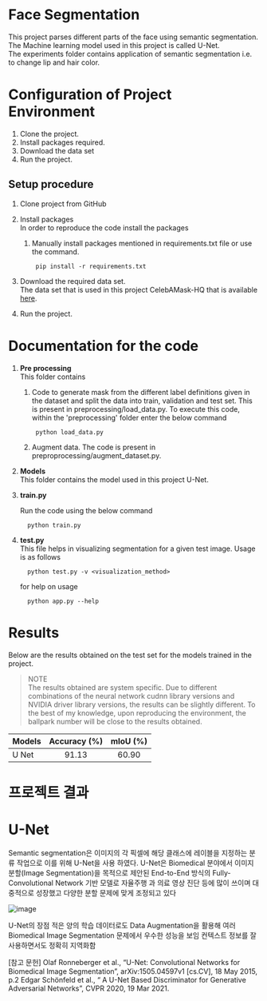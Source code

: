 # Face Segmentation

This project parses different parts of the face using semantic segmentation. 
The Machine learning model used in this project is called U-Net.    
The experiments folder contains application of semantic segmentation i.e. to change lip
and hair color.

Configuration of Project Environment
=====================================

1. Clone the project.
2. Install packages required.
3. Download the data set
4. Run the project.

Setup procedure
----------------
1. Clone project from GitHub
2. Install packages  
   In order to reproduce the code install the packages 
   
   1. Manually install packages mentioned in requirements.txt file or use the command.

           pip install -r requirements.txt

3. Download the required data set.  
      The data set that is used in this project CelebAMask-HQ that is available
      [here](https://github.com/switchablenorms/CelebAMask-HQ).

4. Run the project.  
     
      
Documentation for the code
===========================

1. __Pre processing__  
   This folder contains  
      
   1. Code to generate mask from the different label definitions given in the dataset and split the data
   into train, validation and test set. This is present in preprocessing/load_data.py. 
   To execute this code, within the 'preprocessing' folder enter the below
   command
           
           python load_data.py
              
   2. Augment data. The code is present in preproprocessing/augment_dataset.py.

2. __Models__  
   This folder contains the model used in this project U-Net.

3. __train.py__ 
   
   Run the code using the below command 
                    
         python train.py 
4. __test.py__  
    This file helps in visualizing segmentation for a given test image. Usage is as follows
      
         python test.py -v <visualization_method>
         
      for help on usage
      
         python app.py --help

Results
========

Below are the results obtained on the test set for the models trained in the project.

> NOTE    
   The results obtained are system specific. Due to different combinations of the neural 
   network cudnn library versions and NVIDIA driver library versions, the results can be 
   slightly different. To the best of my knowledge, upon reproducing the environment, the
   ballpark number will be close to the results obtained.

| Models                           | Accuracy (%)  | mIoU (%)  |
|----------------------------------|:-------------:|:---------:|
| U Net                            | 91.13         | 60.90     |

프로젝트 결과
============

# U-Net 

Semantic segmentation은 이미지의 각 픽셀에 해당 클래스에 레이블을 지정하는 분류 작업으로 이를 위해
U-Net을 사용 하였다. 
U-Net은 Biomedical 분야에서 이미지 분할(Image Segmentation)을 목적으로 제안된 End-to-End 방식의 Fully-Convolutional Network 기반 모델로 자율주행 과 의료 영상 진단 등에 많이 쓰이며 대중적으로 성장했고 다양한 분할 문제에 맞게 조정되고 있다

![image](https://user-images.githubusercontent.com/88238335/157469684-c5c21b3d-a0b6-473e-ae3f-4058dea11491.png)



U-Net의 장점
적은 양의 학습 데이터로도 Data Augmentation을 활용해 여러 Biomedical Image Segmentation 문제에서 우수한 성능을 보임
컨텍스트 정보를 잘 사용하면서도 정확히 지역화함

   [참고 문헌]
   Olaf Ronneberger et al., “U-Net: Convolutional Networks for Biomedical Image Segmentation”, arXiv:1505.04597v1 [cs.CV], 18 May 2015, p.2
   Edgar Schönfeld et al., “ A U-Net Based Discriminator for Generative Adversarial Networks”,  CVPR 2020, 19 Mar 2021.

